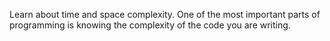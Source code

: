 Learn about time and space complexity. One of the most important parts of programming is knowing the complexity of the code you are writing.
